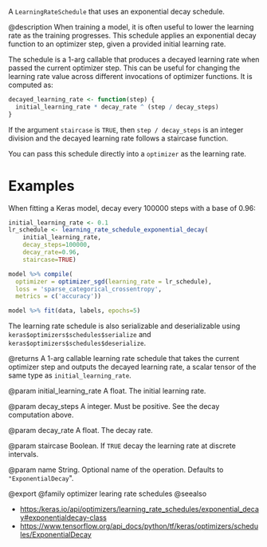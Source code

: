 A `LearningRateSchedule` that uses an exponential decay schedule.

@description
When training a model, it is often useful to lower the learning rate as
the training progresses. This schedule applies an exponential decay function
to an optimizer step, given a provided initial learning rate.

The schedule is a 1-arg callable that produces a decayed learning
rate when passed the current optimizer step. This can be useful for changing
the learning rate value across different invocations of optimizer functions.
It is computed as:


```r
decayed_learning_rate <- function(step) {
  initial_learning_rate * decay_rate ^ (step / decay_steps)
}
```

If the argument `staircase` is `TRUE`, then `step / decay_steps` is
an integer division and the decayed learning rate follows a
staircase function.

You can pass this schedule directly into a `optimizer`
as the learning rate.

# Examples
When fitting a Keras model, decay every 100000 steps with a base
of 0.96:


```r
initial_learning_rate <- 0.1
lr_schedule <- learning_rate_schedule_exponential_decay(
    initial_learning_rate,
    decay_steps=100000,
    decay_rate=0.96,
    staircase=TRUE)

model %>% compile(
  optimizer = optimizer_sgd(learning_rate = lr_schedule),
  loss = 'sparse_categorical_crossentropy',
  metrics = c('accuracy'))

model %>% fit(data, labels, epochs=5)
```

The learning rate schedule is also serializable and deserializable using
`keras$optimizers$schedules$serialize` and
`keras$optimizers$schedules$deserialize`.

@returns
A 1-arg callable learning rate schedule that takes the current optimizer
step and outputs the decayed learning rate, a scalar tensor of the
same type as `initial_learning_rate`.

@param initial_learning_rate
A float. The initial learning rate.

@param decay_steps
A integer. Must be positive. See the decay
computation above.

@param decay_rate
A float. The decay rate.

@param staircase
Boolean.  If `TRUE` decay the learning rate at discrete
intervals.

@param name
String.  Optional name of the operation.  Defaults to
`"ExponentialDecay`".

@export
@family optimizer learing rate schedules
@seealso
+ <https:/keras.io/api/optimizers/learning_rate_schedules/exponential_decay#exponentialdecay-class>
+ <https://www.tensorflow.org/api_docs/python/tf/keras/optimizers/schedules/ExponentialDecay>

